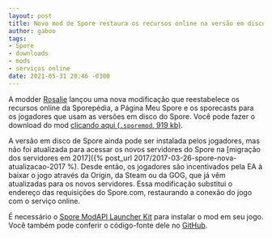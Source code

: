 ```yaml
---
layout: post
title: Novo mod de Spore restaura os recursos online na versão em disco do jogo
author: gaboo
tags:
- Spore
- downloads
- mods
- serviços online
date: 2021-05-31 20:46 -0300
---
```

A modder [Rosalie](https://github.com/Rosalie241) lançou uma nova modificação que reestabelece os recursos online da Sporepédia, a Página Meu Spore e os sporecasts para os jogadores que usam as versões em disco do Spore. Você pode fazer o download do mod [clicando aqui (`.sporemod`, 919 kb)](https://www.icloud.com/iclouddrive/0ng86v96NGoY-6Cx5gIza05AA#SporeNewOpenSSL).

A versão em disco de Spore ainda pode ser instalada pelos jogadores, mas não foi atualizada para acessar os novos servidores do Spore na [migração dos servidores em 2017]({% post_url 2017/2017-03-26-spore-nova-atualizacao-2017 %). Desde então, os jogadores são incentivados pela EA à baixar o jogo através da Origin, da Steam ou da GOG, que já vêm atualizadas para os novos servidores. Essa modificação substitui o endereço das requisições do Spore.com, restaurando a conexão do jogo com o serviço online.

É necessário o [Spore ModAPI Launcher Kit](http://davoonline.com/sporemodder/rob55rod/ModAPI/Public/) para instalar o mod em seu jogo. Você também pode conferir o código-fonte dele no [GitHub](https://github.com/Rosalie241/SporeServer).

